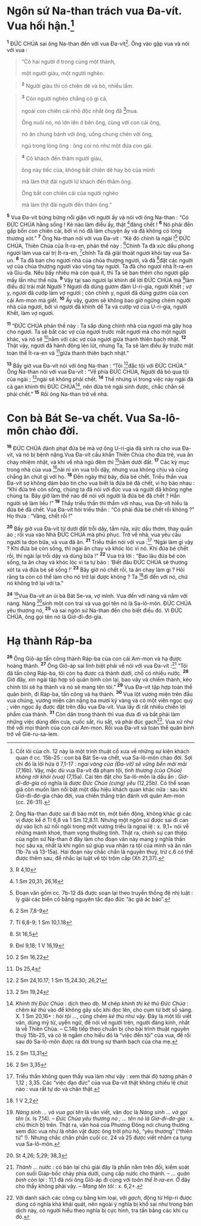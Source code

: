 # Ngôn sứ Na-than trách vua Đa-vít. Vua hối hận.[^1]
<sup><b>1</b></sup> ĐỨC CHÚA sai ông Na-than đến với vua Đa-vít[^2]. Ông vào gặp vua và nói với vua : 
> “Có hai người ở trong cùng một thành,
> 
> một người giàu, một người nghèo.
>


> <sup><b>2</b></sup> Người giàu thì có chiên dê và bò, nhiều lắm.
>


> <sup><b>3</b></sup> Còn người nghèo chẳng có gì cả,
> 
> ngoài con chiên cái nhỏ độc nhất ông đã [^1*]mua.
> 
> Ông nuôi nó, nó lớn lên ở bên ông, cùng với con cái ông,
> 
> nó ăn chung bánh với ông, uống chung chén với ông,
> 
> ngủ trong lòng ông : ông coi nó như một đứa con gái.
>


> <sup><b>4</b></sup> Có khách đến thăm người giàu,
> 
> ông này tiếc của, không bắt chiên dê hay bò của mình
> 
> mà làm thịt đãi người lữ khách đến thăm ông.
> 
> Ông bắt con chiên cái của người nghèo
> 
> mà làm thịt đãi người đến thăm ông.”
>

<sup><b>5</b></sup> Vua Đa-vít bừng bừng nổi giận với người ấy và nói với ông Na-than : “Có ĐỨC CHÚA hằng sống ! Kẻ nào làm điều ấy, thật [^2*]đáng chết ! <sup><b>6</b></sup> Nó phải đền gấp bốn con chiên cái, bởi vì nó đã làm chuyện ấy và đã không có lòng thương xót.” <sup><b>7</b></sup> Ông Na-than nói với vua Đa-vít : “Kẻ đó chính là ngài ![^3] ĐỨC CHÚA, Thiên Chúa của Ít-ra-en, phán thế này : [^3*]Chính Ta đã xức dầu phong ngươi làm vua cai trị Ít-ra-en, [^4*]chính Ta đã giải thoát ngươi khỏi tay vua Sa-un. <sup><b>8</b></sup> Ta đã ban cho ngươi nhà của chúa thượng ngươi, và đã [^5*]đặt các người vợ của chúa thượng ngươi vào vòng tay ngươi. Ta đã cho ngươi nhà Ít-ra-en và Giu-đa. Nếu bấy nhiêu mà còn quá ít, thì Ta sẽ ban thêm cho ngươi gấp mấy lần như thế nữa. <sup><b>9</b></sup> Vậy tại sao ngươi lại khinh dể lời ĐỨC CHÚA mà [^6*]làm điều dữ trái mắt Người ? Ngươi đã dùng gươm đâm U-ri-gia, người Khết ; vợ y, ngươi đã cướp làm vợ ngươi ; còn chính y, ngươi đã dùng gươm của con cái Am-mon mà giết. <sup><b>10</b></sup> Ấy vậy, gươm sẽ không bao giờ ngừng chém người nhà của ngươi, bởi vì ngươi đã khinh dể Ta và cướp vợ của U-ri-gia, người Khết, làm vợ ngươi.

<sup><b>11</b></sup> “ĐỨC CHÚA phán thế này : Ta sắp dùng chính nhà của ngươi mà gây hoạ cho ngươi. Ta sẽ bắt các vợ của ngươi trước mắt ngươi mà cho một người khác, và nó sẽ [^7*]nằm với các vợ của ngươi giữa thanh thiên bạch nhật. <sup><b>12</b></sup> Thật vậy, ngươi đã hành động lén lút, nhưng Ta, Ta sẽ làm điều ấy trước mặt toàn thể Ít-ra-en và [^8*]giữa thanh thiên bạch nhật.”

<sup><b>13</b></sup> Bấy giờ vua Đa-vít nói với ông Na-than : “Tôi [^9*]đắc tội với ĐỨC CHÚA.” Ông Na-than nói với vua Đa-vít : “Về phía ĐỨC CHÚA, Người đã bỏ qua tội của ngài ; [^10*]ngài sẽ không phải chết. <sup><b>14</b></sup> Thế nhưng vì trong việc này ngài đã cả gan khinh thị ĐỨC CHÚA[^4], nên đứa trẻ ngài sinh được, chắc chắn sẽ phải chết.” <sup><b>15</b></sup> Rồi ông Na-than trở về nhà.

# Con bà Bát Se-va chết. Vua Sa-lô-môn chào đời.
<sup><b>16</b></sup> ĐỨC CHÚA đánh phạt đứa bé mà vợ ông U-ri-gia đã sinh ra cho vua Đa-vít, và nó bị bệnh nặng.Vua Đa-vít cầu khẩn Thiên Chúa cho đứa trẻ, vua ăn chay nhiệm nhặt, và khi về nhà ngủ đêm thì [^11*]nằm dưới đất. <sup><b>17</b></sup> Các kỳ mục trong nhà của vua [^12*]nài nỉ xin vua trỗi dậy, nhưng vua không chịu và cũng chẳng ăn chút gì với họ. <sup><b>18</b></sup> Đến ngày thứ bảy, đứa bé chết. Triều thần vua Đa-vít sợ không dám báo tin cho vua biết là đứa bé đã chết, vì họ bảo nhau : “Khi đứa trẻ còn sống, chúng ta đã nói với đức vua và người đã không nghe chúng ta. Bây giờ làm thế nào để nói với người là đứa bé đã chết ? Hẳn người sẽ làm liều !” <sup><b>19</b></sup> Thấy triều thần thì thầm với nhau, vua Đa-vít hiểu là đứa bé đã chết. Vua Đa-vít hỏi triều thần : “Có phải đứa bé chết rồi không ?” Họ thưa : “Vâng, chết rồi !”

<sup><b>20</b></sup> Bấy giờ vua Đa-vít từ dưới đất trỗi dậy, tắm rửa, xức dầu thơm, thay quần áo ; rồi vua vào Nhà ĐỨC CHÚA mà phủ phục. Trở về nhà, vua yêu cầu người ta dọn bữa, và vua đã ăn. <sup><b>21</b></sup> Triều thần nói với vua :[^5] “Ngài làm gì vậy ? Khi đứa bé còn sống, thì ngài ăn chay và khóc lóc vì nó. Khi đứa bé chết rồi, thì ngài lại trỗi dậy và dùng bữa !” <sup><b>22</b></sup> Vua trả lời : “Bao lâu đứa bé còn sống, ta ăn chay và khóc lóc vì ta tự bảo : ‘Biết đâu ĐỨC CHÚA sẽ thương xót ta và đứa bé sẽ sống !’ <sup><b>23</b></sup> Bây giờ nó chết rồi, ta ăn chay làm gì ? Hỏi rằng ta còn có thể làm cho nó trở lại được không ? Ta [^13*]đi đến với nó, chứ nó không trở lại với ta.”

<sup><b>24</b></sup> [^6]Vua Đa-vít an ủi bà Bát Se-va, vợ mình. Vua đến với nàng và nằm với nàng. Nàng [^14*]sinh một con trai và vua gọi tên nó là Sa-lô-môn. ĐỨC CHÚA yêu thương nó, <sup><b>25</b></sup> và sai ngôn sứ Na-than đến cho biết điều đó. Vì ĐỨC CHÚA, ông gọi tên nó là Giơ-đi-đơ-gia.

# Hạ thành Ráp-ba
<sup><b>26</b></sup> Ông Giô-áp tấn công thành Ráp-ba của con cái Am-mon và hạ được hoàng thành. <sup><b>27</b></sup> Ông Giô-áp sai lính biệt phái về nói với vua Đa-vít :[^7] “Tôi đã tấn công Ráp-ba, tôi còn hạ được cả thành dưới, chỗ có nhiều nước. <sup><b>28</b></sup> Giờ đây, xin ngài tập hợp số quân binh còn lại, bao vây và chiếm thành, kẻo chính tôi sẽ hạ thành và nó sẽ mang tên tôi.” <sup><b>29</b></sup> Vua Đa-vít tập hợp toàn thể quân binh, đi Ráp-ba, tấn công và hạ thành. <sup><b>30</b></sup> Vua lột vương miện trên đầu vua chúng, vương miện cân nặng ba mươi ký vàng và có một viên ngọc quý ; viên ngọc ấy được đặt trên đầu vua Đa-vít. Vua lấy đi rất nhiều chiến lợi phẩm của thành. <sup><b>31</b></sup> Còn dân trong thành thì vua đưa đi và bắt phải làm những việc dùng đến cưa, cuốc sắt, rìu sắt, và phải đúc gạch[^8]. Vua xử như thế với mọi thành của con cái Am-mon. Rồi vua Đa-vít và toàn thể quân binh trở về Giê-ru-sa-lem.

[^1]: Cốt lõi của ch. 12 này là một trình thuật cổ xưa về những sự kiện khách quan ở cc. 15b-25 : con bà Bát Se-va chết, vua Sa-lô-môn chào đời. Sợi chỉ đỏ là lời hứa ở 7,1-17 : <i>ngai vàng của (Đa-vít) sẽ vững bền mãi mãi</i> (7,16b). Vậy, mặc dù vua Đa-vít đã phạm tội, <i>tình thương (của Chúa) không rời khỏi (vua)</i> (7,15a). Cái tên đặt cho Sa-lô-môn là dấu ấn : <i>Giơ-đi-đơ-gia</i> có nghĩa là <i>được Đức Chúa (cưng) yêu</i> (12,25b). Có thể soạn giả còn muốn làm nổi bật một dấu hiệu khách quan khác nữa : sau khi Giơ-đi-đơ-gia chào đời, vua chiến thắng trận đánh với quân Am-mon (cc. 26-31).
[^2]: Ông Na-than được sai đi báo một tin, một biến động, không khác gì các vị được kể ở Tl 6,8 và 1 Sm 12,8.11. Nhưng một ngôn sứ được sai đi can dự vào lịch sử nối ngôi trong một vương triều là ngoại lệ : x. 9,1+ nói về những mánh khoé, tham vọng thường tình. Thật ra, chính sự can thiệp của ngôn sứ Na-than ở đây làm cho đoạn văn này mang ý nghĩa thần học sâu xa, nhất là khi ngôn sứ giúp vua nhận ra tội của mình và ăn năn (1b-7a và 13-15a). Hai đoạn này chắc chắn là nguyên thuỷ, trừ c.6 có thể được thêm sau, để nhắc lại luật về tội trộm cắp (Xh 21,37).
[^3]: Đoạn văn gồm cc. 7b-12 đã được soạn lại theo truyền thống đệ nhị luật : lý giải các biến cố bằng nguyên tắc đạo đức “ác giả ác báo”.
[^4]: <i>Khinh thị Đức Chúa</i> : dịch theo db. M chép <i>khinh thị kẻ thù Đức Chúa</i> : chêm <i>kẻ thù</i> vào để không gây sốc khi đọc lên, cho cụm từ bớt sỗ sàng. X. 1 Sm 20,16+ : <i>hỏi tội ...</i>, cũng chêm <i>kẻ thù</i> như vậy. Đây là một lối viết văn, dùng mỹ từ, uyển ngữ, để nói về người trên, người đáng kính, nhất là về Thiên Chúa. – C.14b tiếp theo chuẩn bị cho bài trình thuật nguyên thuỷ 15b-25, và có lẽ ngầm cho hiểu đó là “việc đền tội” của vua, để rồi sau đó Sa-lô-môn được ra đời trong sự thanh bạch của cha mẹ.
[^5]: Triều thần không quen thấy vua làm như vậy : xem thái độ tương phản ở 1,12 ; 3,35. Các “việc đạo đức” của vua Đa-vít thật không chiếu lệ chút nào : vua rất tự do và chân thật.
[^6]: <i>Nàng sinh ... và vua gọi tên</i> là văn viết, văn đọc là <i>Nàng sinh ... và gọi tên</i> (x. Is 7,14). – <i>Đức Chúa yêu thương nó ; ... tên nó là Giơ-đi-đơ-gia</i> : x. chú thích b) trên. Thật ra, văn hoá của Phương Đông nói chung thường xem đức vua như là nhân vật được ông trời phù hộ, “yêu thương” (“thiên tử” !). Nhưng chắc chắn phần cuối cc. 24 và 25 được viết nhằm ca tụng vua Sa-lô-môn.
[^7]: <i>Thành ... nước</i> : có bản lại chú giải đây là phần nằm trên đồi, kiểm soát con suối Giáp-bốc chảy phía dưới, cung cấp nước cho thành. – <i>... quân binh còn lại</i> : 11,1 đã nói ông Giô-áp đi cùng với <i>toàn thể Ít-ra-en</i>. Ở đây cho thấy không phải vậy. – <i>Mang tên tôi</i> : x. 6,2+.
[^8]: Với danh sách các công cụ bằng kim loại, với <i>gạch</i>, động từ Híp-ri được dùng có nghĩa khá khái quát, nên ngoài ý nghĩa bị khổ sai như trong bản dịch này, có người hiểu theo nghĩa bị cực hình, tra tấn bằng các khí cụ đó.
[^1*]: R 4,10
[^2*]: 1 Sm 20,31; 26,16
[^3*]: 2 Sm 7,8-9
[^4*]: Tl 6,8-9; 1 Sm 10,1.18
[^5*]: St 16,5
[^6*]: Đnl 9,18; 1 V 16,19
[^7*]: 2 Sm 16,22
[^8*]: Ds 25,4
[^9*]: 2 Sm 24,10.17; 1 Sm 15,24.30; 26,21
[^10*]: 2 Sm 19,24
[^11*]: 2 Sm 13,31
[^12*]: 2 Sm 3,35
[^13*]: 1 V 2,2
[^14*]: St 4,26; 5,29; 38,3
